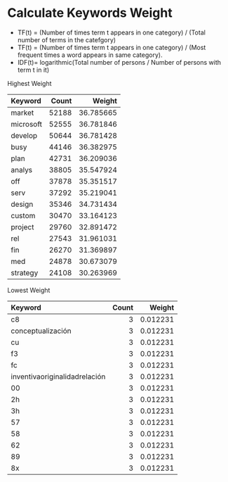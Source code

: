 # Calculate Keywords Weight

- TF(t) = (Number of times term t appears in one category) / (Total number of terms in the catefgory)
- TF(t) = (Number of times term t appears in one category) / (Most frequent times a word appears in same category).
- IDF(t)= logarithmic(Total number of persons / Number of persons with term t in it)

Highest Weight

| Keyword | Count | Weight |  
| :--- | ---: | ---: |
| market |52188 | 36.785665 |
| microsoft | 52555 | 36.781846 |
| develop | 50644 | 36.781428 |
| busy | 44146 | 36.382975 |
| plan | 42731 | 36.209036 |
| analys | 38805 | 35.547924 |
| off | 37878 | 35.351517 |
| serv | 37292 | 35.219041 |
| design | 35346 | 34.731434 |
| custom | 30470 | 33.164123 |
| project | 29760 | 32.891472 |
| rel | 27543 | 31.961031 |
| fin | 26270 | 31.369897 |
| med | 24878 | 30.673079 |
| strategy | 24108 | 30.263969 |

Lowest Weight

| Keyword | Count | Weight |  
| :--- | ---: | ---: |
| c8 |3 | 0.012231 |
| conceptualización | 3 | 0.012231 |
| cu | 3 | 0.012231 |
| f3 | 3 | 0.012231 |
| fc | 3 | 0.012231 |
| inventivaoriginalidadrelación | 3 | 0.012231 |
| 00 | 3 | 0.012231 |
| 2h | 3 | 0.012231 |
| 3h | 3 | 0.012231 |
| 57 | 3 | 0.012231 |
| 58 | 3 | 0.012231 |
| 62 | 3 | 0.012231 |
| 89 | 3 | 0.012231 |
| 8x | 3 | 0.012231 |
